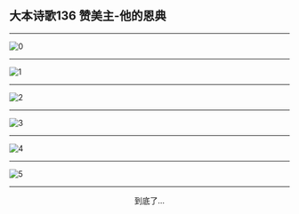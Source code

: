 
## 大本诗歌136 赞美主-他的恩典
        
<div id="aplayer0"></div>

<div id="aplayer1"></div>

<div id="aplayer2"></div>

---

<img alt="0" data-original="https://cdn.jsdelivr.net/gh/k34869/shi/data/d0131/0">

---

<img alt="1" data-original="https://cdn.jsdelivr.net/gh/k34869/shi/data/d0131/1">

---

<img alt="2" data-original="https://cdn.jsdelivr.net/gh/k34869/shi/data/d0131/2">

---

<img alt="3" data-original="https://cdn.jsdelivr.net/gh/k34869/shi/data/d0131/3">

---

<img alt="4" data-original="https://cdn.jsdelivr.net/gh/k34869/shi/data/d0131/4">

---

<img alt="5" data-original="https://cdn.jsdelivr.net/gh/k34869/shi/data/d0131/5">

---

<p style="text-align: center">到底了...</p>

<script src="/js/dist-view.js"></script>

<script>
MAIN.id = 'd0131';
        
const ap0 = new APlayer({
    container: document.getElementById('aplayer0'),
    volume: 1,
    loop: 'none',
    preload: 'none',
    audio: [{
        name: 'D136.mp3',
        artist: '大本诗歌',
        url: 'https://res.wx.qq.com/voice/getvoice?mediaid=MzI0NTk3MDM5M18yMjQ3NTE5NDMx',
        cover: '/favicon'
    }]
});
const ap1 = new APlayer({
    container: document.getElementById('aplayer1'),
    volume: 1,
    loop: 'none',
    preload: 'none',
    audio: [{
        name: 'D136第一节领唱.mp3',
        artist: '大本诗歌',
        url: 'https://res.wx.qq.com/voice/getvoice?mediaid=MzI0NTk3MDM5M18yMjQ3NTE5NDMy',
        cover: '/favicon'
    }]
});
const ap2 = new APlayer({
    container: document.getElementById('aplayer2'),
    volume: 1,
    loop: 'none',
    preload: 'none',
    audio: [{
        name: 'D136教唱版.mp3',
        artist: '大本诗歌',
        url: 'https://res.wx.qq.com/voice/getvoice?mediaid=MzI0NTk3MDM5M18yMjQ3NTE5NDMz',
        cover: '/favicon'
    }]
});
</script>
